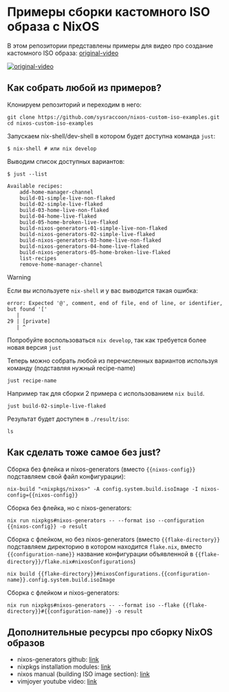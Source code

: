 # Примеры сборки кастомного ISO образа с NixOS

В этом репозитории представлены примеры для видео про создание кастомного ISO образа: [original-video](https://www.youtube.com/watch?v=Rd7JIzm1SNc)

[![original-video](https://img.youtube.com/vi/Rd7JIzm1SNc/0.jpg)](https://www.youtube.com/watch?v=Rd7JIzm1SNc)

## Как собрать любой из примеров?

Клонируем репозиторий и переходим в него:
```
git clone https://github.com/sysraccoon/nixos-custom-iso-examples.git
cd nixos-custom-iso-examples
```

Запускаем nix-shell/dev-shell в котором будет доступна команда `just`:
```
$ nix-shell # или nix develop
```

Выводим список доступных вариантов:
```
$ just --list
```
```
Available recipes:
    add-home-manager-channel
    build-01-simple-live-non-flaked
    build-02-simple-live-flaked
    build-03-home-live-non-flaked
    build-04-home-live-flaked
    build-05-home-broken-live-flaked
    build-nixos-generators-01-simple-live-non-flaked
    build-nixos-generators-02-simple-live-flaked
    build-nixos-generators-03-home-live-non-flaked
    build-nixos-generators-04-home-live-flaked
    build-nixos-generators-05-home-broken-live-flaked
    list-recipes
    remove-home-manager-channel
```

> [!WARNING]  
> Если вы используете `nix-shell` и у вас выводится такая ошибка:
> ```
> error: Expected '@', comment, end of file, end of line, or identifier, but found '['
>    |
> 29 | [private]
>    | ^
> ```
> Попробуйте воспользоваться `nix develop`, так как требуется более новая версия `just`

Теперь можно собрать любой из перечисленных вариантов используя команду (подставляя нужный recipe-name)
```
just recipe-name
```

Например так для сборки 2 примера с использованием `nix build`.
```
just build-02-simple-live-flaked
```

Результат будет доступен в `./result/iso`:
```
ls
```

## Как сделать тоже самое без just?

Сборка без флейка и nixos-generators (вместо `{{nixos-config}}` подставляем свой файл конфигурации):
```
nix-build "<nixpkgs/nixos>" -A config.system.build.isoImage -I nixos-config={{nixos-config}}
```

Сборка без флейка, но с nixos-generators:
```
nix run nixpkgs#nixos-generators -- --format iso --configuration {{nixos-config}} -o result
```

Сборка с флейком, но без nixos-generators (вместо `{{flake-directory}}` подставляем директорию в котором находится `flake.nix`, вместо `{{configuration-name}}` название конфигурации объявленной в `{{flake-directory}}/flake.nix#nixosConfigurations`)
```
nix build {{flake-directory}}#nixosConfigurations.{{configuration-name}}.config.system.build.isoImage
```

Сборка с флейком и nixos-generators:
```
nix run nixpkgs#nixos-generators -- --format iso --flake {{flake-directory}}#{{configuration-name}} -o result
```

## Дополнительные ресурсы про сборку NixOS образов

- nixos-generators github: [link](https://github.com/nix-community/nixos-generators)
- nixpkgs installation modules: [link](https://github.com/NixOS/nixpkgs/tree/master/nixos/modules/installer/cd-dvd)
- nixos manual (building ISO image section): [link](https://nixos.org/manual/nixos/stable/#sec-building-image)
- vimjoyer youtube video: [link](https://www.youtube.com/watch?v=-G8mN6HJSZE&ab_channel=Vimjoyer)
